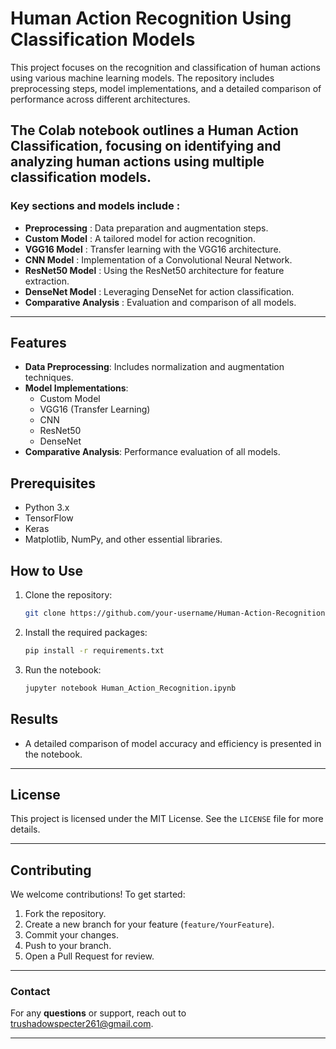# Human Action Recognition Using Classification Models

This project focuses on the recognition and classification of human actions using various machine learning models. The repository includes preprocessing steps, model implementations, and a detailed comparison of performance across different architectures.

The Colab notebook outlines a Human Action Classification, focusing on identifying and analyzing human actions using multiple classification models. 
---
### Key sections and models include :

- **Preprocessing** : Data preparation and augmentation steps.
- **Custom Model** : A tailored model for action recognition.
- **VGG16 Model** : Transfer learning with the VGG16 architecture.
- **CNN Model** : Implementation of a Convolutional Neural Network.
- **ResNet50 Model** : Using the ResNet50 architecture for feature extraction.
- **DenseNet Model** : Leveraging DenseNet for action classification.
- **Comparative Analysis** : Evaluation and comparison of all models.
---
## Features
- **Data Preprocessing**: Includes normalization and augmentation techniques.
- **Model Implementations**:
  - Custom Model
  - VGG16 (Transfer Learning)
  - CNN
  - ResNet50
  - DenseNet
- **Comparative Analysis**: Performance evaluation of all models.
  
## Prerequisites
- Python 3.x
- TensorFlow
- Keras
- Matplotlib, NumPy, and other essential libraries.

## How to Use
1. Clone the repository:
   ```bash
   git clone https://github.com/your-username/Human-Action-Recognition.git
   ```
2. Install the required packages:
   ```bash
   pip install -r requirements.txt
   ```
3. Run the notebook:
   ```bash
   jupyter notebook Human_Action_Recognition.ipynb
   ```

## Results
- A detailed comparison of model accuracy and efficiency is presented in the notebook.

---

## License

This project is licensed under the MIT License. See the `LICENSE` file for more details.

---

## Contributing

We welcome contributions! To get started:
1. Fork the repository.
2. Create a new branch for your feature (`feature/YourFeature`).
3. Commit your changes.
4. Push to your branch.
5. Open a Pull Request for review.

---

### Contact

For any **questions** or support, reach out to [trushadowspecter261@gmail.com](mailto:trushadowspecter261@gmail.com).

---